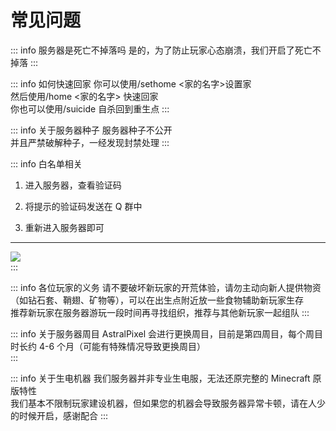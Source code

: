 # 常见问题

::: info 服务器是死亡不掉落吗
是的，为了防止玩家心态崩溃，我们开启了死亡不掉落
:::


::: info 如何快速回家
你可以使用/sethome <家的名字>设置家<br>
然后使用/home <家的名字> 快速回家<br>
你也可以使用/suicide 自杀回到重生点
:::

::: info 关于服务器种子
服务器种子不公开<br>
并且严禁破解种子，一经发现封禁处理
:::


::: info 白名单相关
1. 进入服务器，查看验证码

2. 将提示的验证码发送在 Q 群中

3. 重新进入服务器即可

---

<div style="display: flex; justify-content: space-between;">
    <img src="/whitelist-1.jpg">
</div>
:::

::: info 各位玩家的义务
请不要破坏新玩家的开荒体验，请勿主动向新人提供物资（如钻石套、鞘翅、矿物等），可以在出生点附近放一些食物辅助新玩家生存<br>
推荐新玩家在服务器游玩一段时间再寻找组织，推荐与其他新玩家一起组队
:::

::: info 关于服务器周目
AstralPixel 会进行更换周目，目前是第四周目，每个周目时长约 4-6 个月（可能有特殊情况导致更换周目）<br>
:::

::: info 关于生电机器
我们服务器并非专业生电服，无法还原完整的 Minecraft 原版特性<br>
我们基本不限制玩家建设机器，但如果您的机器会导致服务器异常卡顿，请在人少的时候开启，感谢配合
:::
